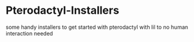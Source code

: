 # Pterodactyl-Installers
some handy installers to get started with pterodactyl with lil to no human interaction needed

